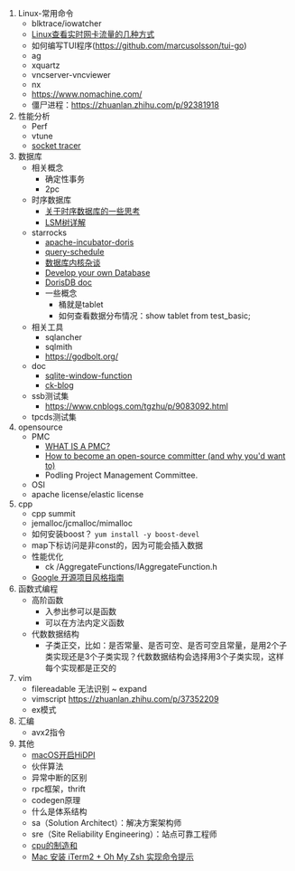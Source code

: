 1. Linux-常用命令
    * blktrace/iowatcher
    * [Linux查看实时网卡流量的几种方式](jianshu.com/p/b9e942f3682c)
    * 如何编写TUI程序(https://github.com/marcusolsson/tui-go)
    * ag
    * xquartz
    * vncserver-vncviewer
    * nx
    * https://www.nomachine.com/
    * 僵尸进程：https://zhuanlan.zhihu.com/p/92381918
1. 性能分析
    * Perf
    * vtune
    * [socket tracer](https://mp.weixin.qq.com/s/0w5t_KkHRLXkEY1_qbdTtw)
1. 数据库
    * 相关概念
        * 确定性事务
        * 2pc
    * 时序数据库
        * [关于时序数据库的一些思考](https://zhuanlan.zhihu.com/p/100146332)
        * [LSM树详解](https://zhuanlan.zhihu.com/p/181498475)
    * starrocks
        * [apache-incubator-doris](https://github.com/apache/incubator-doris/wiki)
        * [query-schedule](https://15445.courses.cs.cmu.edu/fall2020/schedule.html)
        * [数据库内核杂谈](https://www.infoq.cn/theme/46)
        * [Develop your own Database](https://hpi.de/plattner/teaching/archive/winter-term-201819/develop-your-own-database.html)
        * [DorisDB doc](http://doc.dorisdb.com)
        * 一些概念
            * 桶就是tablet
            * 如何查看数据分布情况：show tablet from test_basic;
    * 相关工具
        * sqlancher
        * sqlmith
        * https://godbolt.org/
    * doc
        * [sqlite-window-function](https://www.sqlite.org/windowfunctions.html)
        * [ck-blog](https://clickhouse.com/docs/zh/whats-new/changelog/)
    * ssb测试集
        * https://www.cnblogs.com/tgzhu/p/9083092.html
    * tpcds测试集
1. opensource
    * PMC
        * [WHAT IS A PMC?](https://www.apache.org/dev/pmc.html#what-is-a-pmc)
        * [How to become an open-source committer (and why you'd want to)](https://www.gridgain.com/resources/blog/how-become-open-source-committer-and-why-youd-want)
        * Podling Project Management Committee.
    * OSI
    * apache license/elastic license
1. cpp
    * cpp summit
    * jemalloc/jcmalloc/mimalloc
    * 如何安装boost？ `yum install -y boost-devel`
    * map下标访问是非const的，因为可能会插入数据
    * 性能优化
        * ck /AggregateFunctions/IAggregateFunction.h
    * [Google 开源项目风格指南](https://zh-google-styleguide.readthedocs.io/en/latest/google-cpp-styleguide/)
1. 函数式编程
    * 高阶函数
        * 入参出参可以是函数
        * 可以在方法内定义函数
    * 代数数据结构
        * 子类正交，比如：是否常量、是否可空、是否可空且常量，是用2个子类实现还是3个子类实现？代数数据结构会选择用3个子类实现，这样每个实现都是正交的
1. vim
    * filereadable 无法识别 ~  expand
    * vimscript https://zhuanlan.zhihu.com/p/37352209
    * ex模式
1. 汇编
    * avx2指令
1. 其他
    * [macOS开启HiDPI](https://zhuanlan.zhihu.com/p/227788155)
    * 伙伴算法
    * 异常中断的区别
    * rpc框架，thrift
    * codegen原理
    * 什么是体系结构
    * sa（Solution Architect）：解决方案架构师
    * sre（Site Reliability Engineering）：站点可靠工程师
    * [cpu的制造和](https://plantegg.github.io/2021/06/01/CPU%E7%9A%84%E5%88%B6%E9%80%A0%E5%92%8C%E6%A6%82%E5%BF%B5/)
    * [Mac 安装 iTerm2 + Oh My Zsh 实现命令提示](http://www.manoner.com/tools/iTerm2+OhMyZsh/)